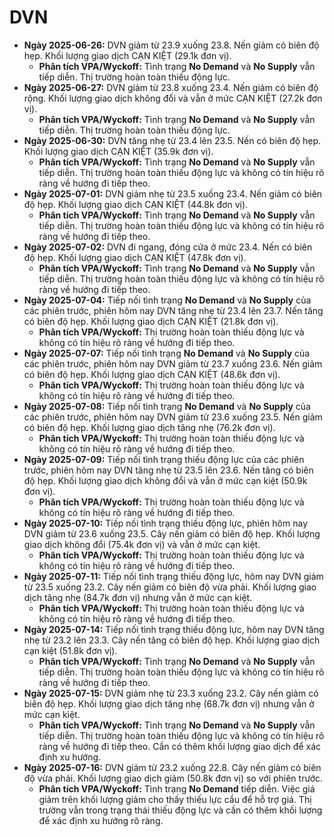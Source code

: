 # DVN

- **Ngày 2025-06-26:** DVN giảm từ 23.9 xuống 23.8. Nến giảm có biên độ hẹp. Khối lượng giao dịch CẠN KIỆT (29.1k đơn vị).
    - **Phân tích VPA/Wyckoff:** Tình trạng **No Demand** và **No Supply** vẫn tiếp diễn. Thị trường hoàn toàn thiếu động lực.
- **Ngày 2025-06-27:** DVN giảm từ 23.8 xuống 23.4. Nến giảm có biên độ rộng. Khối lượng giao dịch không đổi và vẫn ở mức CẠN KIỆT (27.2k đơn vị).
    - **Phân tích VPA/Wyckoff:** Tình trạng **No Demand** và **No Supply** vẫn tiếp diễn. Thị trường hoàn toàn thiếu động lực.
- **Ngày 2025-06-30:** DVN tăng nhẹ từ 23.4 lên 23.5. Nến có biên độ hẹp. Khối lượng giao dịch CẠN KIỆT (35.9k đơn vị).
    - **Phân tích VPA/Wyckoff:** Tình trạng **No Demand** và **No Supply** vẫn tiếp diễn. Thị trường hoàn toàn thiếu động lực và không có tín hiệu rõ ràng về hướng đi tiếp theo.
- **Ngày 2025-07-01:** DVN giảm nhẹ từ 23.5 xuống 23.4. Nến giảm có biên độ hẹp. Khối lượng giao dịch CẠN KIỆT (44.8k đơn vị).
    - **Phân tích VPA/Wyckoff:** Tình trạng **No Demand** và **No Supply** vẫn tiếp diễn. Thị trường hoàn toàn thiếu động lực và không có tín hiệu rõ ràng về hướng đi tiếp theo.
- **Ngày 2025-07-02:** DVN đi ngang, đóng cửa ở mức 23.4. Nến có biên độ hẹp. Khối lượng giao dịch CẠN KIỆT (47.8k đơn vị).
    - **Phân tích VPA/Wyckoff:** Tình trạng **No Demand** và **No Supply** vẫn tiếp diễn. Thị trường hoàn toàn thiếu động lực và không có tín hiệu rõ ràng về hướng đi tiếp theo.
- **Ngày 2025-07-04:** Tiếp nối tình trạng **No Demand** và **No Supply** của các phiên trước, phiên hôm nay DVN tăng nhẹ từ 23.4 lên 23.7. Nến tăng có biên độ hẹp. Khối lượng giao dịch CẠN KIỆT (21.8k đơn vị).
    - **Phân tích VPA/Wyckoff:** Thị trường hoàn toàn thiếu động lực và không có tín hiệu rõ ràng về hướng đi tiếp theo.
- **Ngày 2025-07-07:** Tiếp nối tình trạng **No Demand** và **No Supply** của các phiên trước, phiên hôm nay DVN giảm từ 23.7 xuống 23.6. Nến giảm có biên độ hẹp. Khối lượng giao dịch CẠN KIỆT (48.6k đơn vị).
    - **Phân tích VPA/Wyckoff:** Thị trường hoàn toàn thiếu động lực và không có tín hiệu rõ ràng về hướng đi tiếp theo.
- **Ngày 2025-07-08:** Tiếp nối tình trạng **No Demand** và **No Supply** của các phiên trước, phiên hôm nay DVN giảm từ 23.6 xuống 23.5. Nến giảm có biên độ hẹp. Khối lượng giao dịch tăng nhẹ (76.2k đơn vị).
    - **Phân tích VPA/Wyckoff:** Thị trường hoàn toàn thiếu động lực và không có tín hiệu rõ ràng về hướng đi tiếp theo.
- **Ngày 2025-07-09:** Tiếp nối tình trạng thiếu động lực của các phiên trước, phiên hôm nay DVN tăng nhẹ từ 23.5 lên 23.6. Nến tăng có biên độ hẹp. Khối lượng giao dịch không đổi và vẫn ở mức cạn kiệt (50.9k đơn vị).
    - **Phân tích VPA/Wyckoff:** Thị trường hoàn toàn thiếu động lực và không có tín hiệu rõ ràng về hướng đi tiếp theo.
- **Ngày 2025-07-10:** Tiếp nối tình trạng thiếu động lực, phiên hôm nay DVN giảm từ 23.6 xuống 23.5. Cây nến giảm có biên độ hẹp. Khối lượng giao dịch không đổi (75.4k đơn vị) và vẫn ở mức cạn kiệt.
    - **Phân tích VPA/Wyckoff:** Thị trường hoàn toàn thiếu động lực và không có tín hiệu rõ ràng về hướng đi tiếp theo.
- **Ngày 2025-07-11:** Tiếp nối tình trạng thiếu động lực, hôm nay DVN giảm từ 23.5 xuống 23.2. Cây nến giảm có biên độ vừa phải. Khối lượng giao dịch tăng nhẹ (84.7k đơn vị) nhưng vẫn ở mức cạn kiệt.
    - **Phân tích VPA/Wyckoff:** Thị trường hoàn toàn thiếu động lực và không có tín hiệu rõ ràng về hướng đi tiếp theo.
- **Ngày 2025-07-14:** Tiếp nối tình trạng thiếu động lực, hôm nay DVN tăng nhẹ từ 23.2 lên 23.3. Cây nến tăng có biên độ hẹp. Khối lượng giao dịch cạn kiệt (51.8k đơn vị).
    - **Phân tích VPA/Wyckoff:** Tình trạng **No Demand** và **No Supply** vẫn tiếp diễn. Thị trường hoàn toàn thiếu động lực và không có tín hiệu rõ ràng về hướng đi tiếp theo.
- **Ngày 2025-07-15:** DVN giảm nhẹ từ 23.3 xuống 23.2. Cây nến giảm có biên độ hẹp. Khối lượng giao dịch tăng nhẹ (68.7k đơn vị) nhưng vẫn ở mức cạn kiệt.
    - **Phân tích VPA/Wyckoff:** Tình trạng **No Demand** và **No Supply** vẫn tiếp diễn. Thị trường hoàn toàn thiếu động lực và không có tín hiệu rõ ràng về hướng đi tiếp theo. Cần có thêm khối lượng giao dịch để xác định xu hướng.
- **Ngày 2025-07-16:** DVN giảm từ 23.2 xuống 22.8. Cây nến giảm có biên độ vừa phải. Khối lượng giao dịch giảm (50.8k đơn vị) so với phiên trước.
    - **Phân tích VPA/Wyckoff:** Tình trạng **No Demand** tiếp diễn. Việc giá giảm trên khối lượng giảm cho thấy thiếu lực cầu để hỗ trợ giá. Thị trường vẫn trong trạng thái thiếu động lực và cần có thêm khối lượng để xác định xu hướng rõ ràng.



